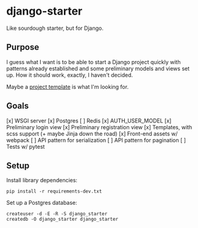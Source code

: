 # django-starter

Like sourdough starter, but for Django.

## Purpose

I guess what I want is to be able to start a Django project quickly with
patterns already established and some preliminary models and views set up. How
it should work, exactly, I haven't decided.

Maybe a [project template][1] is what I'm looking for.

## Goals

[x] WSGI server
[x] Postgres
[ ] Redis
[x] AUTH_USER_MODEL
[x] Preliminary login view
[x] Preliminary registration view
[x] Templates, with scss support (+ maybe Jinja down the road)
[x] Front-end assets w/ webpack
[ ] API pattern for serialization
[ ] API pattern for pagination
[ ] Tests w/ pytest

## Setup

Install library dependencies:

```
pip install -r requirements-dev.txt
```

Set up a Postgres database:

```
createuser -d -E -R -S django_starter
createdb -O django_starter django_starter
```

[1]: https://docs.djangoproject.com/en/2.1/ref/django-admin/#cmdoption-startproject-template
